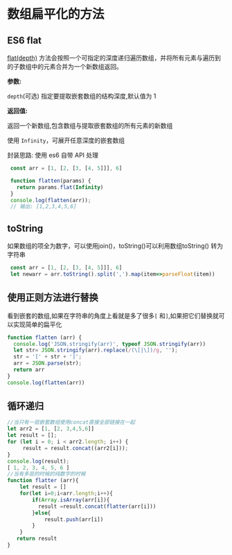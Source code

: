 # 数组扁平化的方法

##  ES6 flat

[flat(depth)](https://link.juejin.cn/?target=https%3A%2F%2Fdeveloper.mozilla.org%2Fzh-CN%2Fdocs%2FWeb%2FJavaScript%2FReference%2FGlobal_Objects%2FArray%2Fflat) 方法会按照一个可指定的深度递归遍历数组，并将所有元素与遍历到的子数组中的元素合并为一个新数组返回。

**参数:**

`depth`(可选) 指定要提取嵌套数组的结构深度,默认值为 1

**返回值:**

返回一个新数组,包含数组与提取嵌套数组的所有元素的新数组

使用 `Infinity`，可展开任意深度的嵌套数组

封装思路: 使用 es6 自带 API 处理

```javascript
 const arr = [1, [2, [3, [4, 5]]], 6]

 function flatten(params) {
   return params.flat(Infinity)
 }
 console.log(flatten(arr));
 // 输出: [1,2,3,4,5,6]

```

## toString

如果数组的项全为数字，可以使用join()，toString()可以利用数组toString() 转为字符串

```javascript
 const arr = [1, [2, [3, [4, 5]]], 6]
 let newarr = arr.toString().split(',').map(item=>parseFloat(item))

```

## 使用正则方法进行替换

看到嵌套的数组,如果在字符串的角度上看就是多了很多`[` 和`]`,如果把它们替换就可以实现简单的扁平化

```javascript
function flatten (arr) {
  console.log('JSON.stringify(arr)', typeof JSON.stringify(arr))
  let str= JSON.stringify(arr).replace(/(\[|\])/g, '');
  str = '[' + str + ']';
  arr = JSON.parse(str);
  return arr
}
console.log(flatten(arr))
```

## 循环递归

```javascript
//当只有一层嵌套数组使用concat直接全部链接在一起
let arr2 = [1, [2, 3,4,5,6]]
let result = [];
for (let i = 0; i < arr2.length; i++) {
     result = result.concat((arr2[i]));
}
console.log(result);
[ 1, 2, 3, 4, 5, 6 ]
//当有多层的时候的纯数字的时候
function flatter (arr){
    let result = []
    for(let i=0;i<arr.length;i++){
        if(Array.isArray(arr[i]){
          result =result.concat(flatter(arr[i]))
        }else{
            result.push(arr[i])
        }
    }
   return result
}

```

